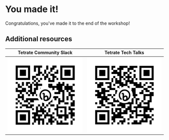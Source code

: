 # You made it!

Congratulations, you've made it to the end of the workshop!


## Additional resources

| Tetrate Community Slack | Tetrate Tech Talks |
| --- | --- |
| ![Tetrate Community Slack](./assets/tetrate-community-slack-qr.png) | ![Tetrate Tech Talks](./assets/tetrate-tech-talks-qr.png) |